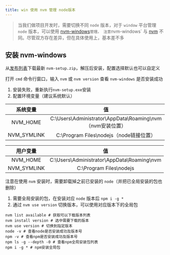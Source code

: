```yaml
---
title: win 使用 nvm 管理 node版本
---
```


>当我们做项目开发时，需要切换不同 `node` 版本，对于 `window` 平台管理 `node` 版本，可以使用 [nvm-windows](https://github.com/coreybutler/nvm-windows)`管理。
> 注意`nvm-windows` 与 [nvm](https://github.com/nvm-sh/nvm) 不同。尽管双方存在差异，但在具体使用上，基本差不多

## 安装 nvm-windows

从[发布列表](https://github.com/coreybutler/nvm-windows/releases)下载最新 `nvm-setup.zip`，解压后安装，配置选择默认也可以自定义

打开 `cmd` 命令行窗口，输入 `nvm` 或 `nvm version` 查看 `nvm-windows` 是否安装成功

1. 安装失败，重新执行`nvm-setup.exe`安装
2. 配置环境变量（建议系统默认）

|  系统变量   |                               值                               |
| :---------: | :------------------------------------------------------------: |
|  NVM_HOME   | C:\\Users\\Administrator\\AppData\\Roaming\\nvm（nvm安装位置） |
| NVM_SYMLINK |           C:\\Program Files\\nodejs（node链接位置）            |

|  用户变量   |                       值                        |
| :---------: | :---------------------------------------------: |
|  NVM_HOME   | C:\\Users\\Administrator\\AppData\\Roaming\\nvm |
| NVM_SYMLINK |            C:\\Program Files\\nodejs            |

注意在使用 `nvm` 安装时，需要卸载掉之前已安装的 `node`（并把已全局安装的包也删除）

1. 需要全局安装的包，在安装对应 `node` 版本后 `npm i -g *`
2. 通过 `nvm use version` 切换版本，可以使用对应版本下的全局包

```shell
nvm list available # 获取可以下载版本列表
nvm install version # 选中需要下载的版本
nvm use version # 切换到指定版本
node -v # 查看node是否安装成功及版本号
npm -v # 查看npm是否安装成功及版本号
npm ls -g --depth -0 # 查看npm全局安装包列表
npm i -g * # npm安装全局包
```
